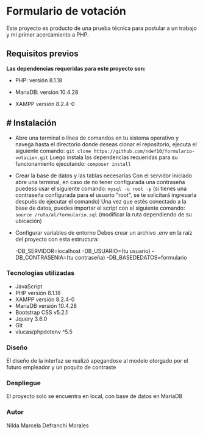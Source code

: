 # **Formulario de votación**

Este proyecto es producto de una prueba técnica para postular a un trabajo y mi primer acercamiento a PHP. 

## **Requisitos previos**

__Las dependencias requeridas para este proyecto son:__

- PHP: versión 8.1.18 

- MariaDB: versión 10.4.28

- XAMPP versión 8.2.4-0 

## # Instalación

- Abre una terminal o línea de comandos en tu sistema operativo y navega hasta el directorio donde deseas clonar el repositorio, ejecuta el siguiente comando: `git clone https://github.com/ndef10/formulario-votacion.git`
Luego instala las dependencias requeridas para su funcionamiento ejecutando: `composer install`

-  Crear la base de datos y las tablas necesarias
Con el servidor iniciado abre una terminal, en caso de no tener configurada una contraseña puedess usar el siguiente comando: `mysql -u root -p` (si tienes una contraseña configurada para el usuario "root", se te solicitará ingresarla después de ejecutar el comando)
Una vez que estés conectado a la base de datos, puedes importar el script con el siguiente comando: `source /ruta/al/formulario.sql`
    (modificar la ruta dependiendo de su ubicación)


- Configurar variables de entorno
Debes crear un archivo .env en la raíz del proyecto con esta estructura:    

    -DB_SERVIDOR=localhost
    -DB_USUARIO=(tu usuario)
    -DB_CONTRASENIA=(tu contraseña)
    -DB_BASEDEDATOS=formulario



### **Tecnologías utilizadas**

- JavaScript
- PHP versión 8.1.18
- XAMPP versión 8.2.4-0
- MariaDB versión 10.4.28
- Bootstrap CSS v5.2.1
- Jquery 3.6.0 
- Git
- vlucas/phpdotenv ^5.5

### **Diseño**

El diseño de la interfaz se realizó apegandose al modelo otorgado por el futuro empleador y un poquito de contraste


### **Despliegue**

El proyecto solo se encuentra en local, con base de datos en MariaDB


### **Autor**

Nilda Marcela Defranchi Morales